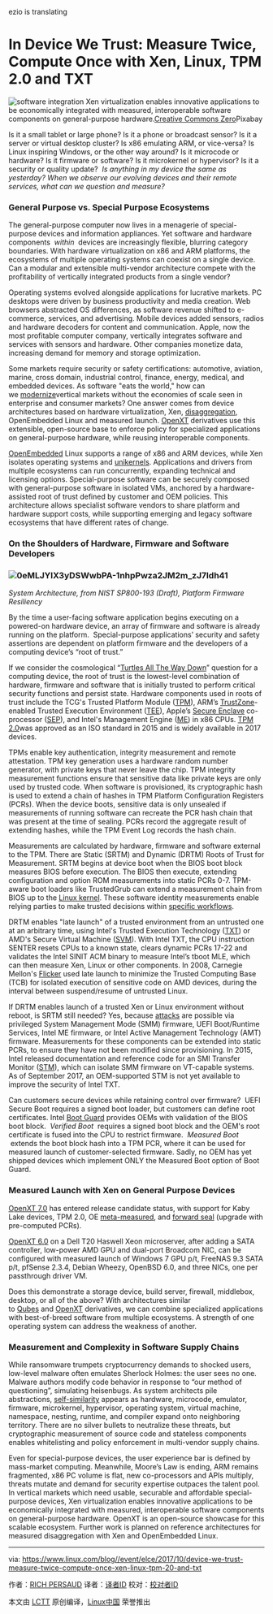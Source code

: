 ezio is translating


In Device We Trust: Measure Twice, Compute Once with Xen, Linux, TPM 2.0 and TXT
============================================================


![software integration](https://www.linux.com/sites/lcom/files/styles/rendered_file/public/puzzle.jpg?itok=_B0M93-p "software integration")
Xen virtualization enables innovative applications to be economically integrated with measured, interoperable software components on general-purpose hardware.[Creative Commons Zero][1]Pixabay

Is it a small tablet or large phone? Is it a phone or broadcast sensor? Is it a server or virtual desktop cluster? Is x86 emulating ARM, or vice-versa? Is Linux inspiring Windows, or the other way around? Is it microcode or hardware? Is it firmware or software? Is it microkernel or hypervisor? Is it a security or quality update?  _Is anything in my device the same as yesterday? When we observe our evolving devices and their remote services, what can we question and measure?_ 

### General Purpose vs. Special Purpose Ecosystems

The general-purpose computer now lives in a menagerie of special-purpose devices and information appliances. Yet software and hardware components  _within_  devices are increasingly flexible, blurring category boundaries. With hardware virtualization on x86 and ARM platforms, the ecosystems of multiple operating systems can coexist on a single device. Can a modular and extensible multi-vendor architecture compete with the profitability of vertically integrated products from a single vendor?

Operating systems evolved alongside applications for lucrative markets. PC desktops were driven by business productivity and media creation. Web browsers abstracted OS differences, as software revenue shifted to e-commerce, services, and advertising. Mobile devices added sensors, radios and hardware decoders for content and communication. Apple, now the most profitable computer company, vertically integrates software and services with sensors and hardware. Other companies monetize data, increasing demand for memory and storage optimization.

Some markets require security or safety certifications: automotive, aviation, marine, cross domain, industrial control, finance, energy, medical, and embedded devices. As software "eats the world," how can we [modernize][5]vertical markets without the economies of scale seen in enterprise and consumer markets? One answer comes from device architectures based on hardware virtualization, Xen, [disaggregation][6], OpenEmbedded Linux and measured launch. [OpenXT][7] derivatives use this extensible, open-source base to enforce policy for specialized applications on general-purpose hardware, while reusing interoperable components.

[OpenEmbedded][8] Linux supports a range of x86 and ARM devices, while Xen isolates operating systems and [unikernels][9]. Applications and drivers from multiple ecosystems can run concurrently, expanding technical and licensing options. Special-purpose software can be securely composed with general-purpose software in isolated VMs, anchored by a hardware-assisted root of trust defined by customer and OEM policies. This architecture allows specialist software vendors to share platform and hardware support costs, while supporting emerging and legacy software ecosystems that have different rates of change.

### On the Shoulders of Hardware, Firmware and Software Developers

###  ![0eMLJYIX3yDSWwbPA-1nhpPwza2JM2m_zJ7Idh41](https://lh3.googleusercontent.com/0eMLJYIX3yDSWwbPA-1nhpPwza2JM2m_zJ7Idh417_NW8eESi2rbXHjsUnMURaXRxV8vekNB6EVV4dBheddUZDgjmk3VkKUOSDzY0aFnPf6-LFquwNzoUVZAKeTH5iBSDzWjCHQFx8dh7zdgyQ) 

 _System Architecture, from NIST SP800-193 (Draft), Platform Firmware Resiliency_ 

By the time a user-facing software application begins executing on a powered-on hardware device, an array of firmware and software is already running on the platform.  Special-purpose applications’ security and safety assertions are dependent on platform firmware and the developers of a computing device’s “root of trust.”

If we consider the cosmological “[Turtles All The Way Down][2]” question for a computing device, the root of trust is the lowest-level combination of hardware, firmware and software that is initially trusted to perform critical security functions and persist state. Hardware components used in roots of trust include the TCG's Trusted Platform Module ([TPM][10]), ARM’s [TrustZone][11]-enabled Trusted Execution Environment ([TEE][12]), Apple’s [Secure Enclave][13] co-processor ([SEP][14]), and Intel's Management Engine ([ME][15]) in x86 CPUs. [TPM 2.0][16]was approved as an ISO standard in 2015 and is widely available in 2017 devices.

TPMs enable key authentication, integrity measurement and remote attestation. TPM key generation uses a hardware random number generator, with private keys that never leave the chip. TPM integrity measurement functions ensure that sensitive data like private keys are only used by trusted code. When software is provisioned, its cryptographic hash is used to extend a chain of hashes in TPM Platform Configuration Registers (PCRs). When the device boots, sensitive data is only unsealed if measurements of running software can recreate the PCR hash chain that was present at the time of sealing. PCRs record the aggregate result of extending hashes, while the TPM Event Log records the hash chain.  

Measurements are calculated by hardware, firmware and software external to the TPM. There are Static (SRTM) and Dynamic (DRTM) Roots of Trust for Measurement. SRTM begins at device boot when the BIOS boot block measures BIOS before execution. The BIOS then execute, extending configuration and option ROM measurements into static PCRs 0-7\. TPM-aware boot loaders like TrustedGrub can extend a measurement chain from BIOS up to the [Linux kernel][17]. These software identity measurements enable relying parties to make trusted decisions within [specific workflows][18].

DRTM enables "late launch" of a trusted environment from an untrusted one at an arbitrary time, using Intel's Trusted Execution Technology ([TXT][19]) or AMD's Secure Virtual Machine ([SVM][20]). With Intel TXT, the CPU instruction SENTER resets CPUs to a known state, clears dynamic PCRs 17-22 and validates the Intel SINIT ACM binary to measure Intel’s tboot MLE, which can then measure Xen, Linux or other components. In 2008, Carnegie Mellon's [Flicker][21] used late launch to minimize the Trusted Computing Base (TCB) for isolated execution of sensitive code on AMD devices, during the interval between suspend/resume of untrusted Linux.  

If DRTM enables launch of a trusted Xen or Linux environment without reboot, is SRTM still needed? Yes, because [attacks][22] are possible via privileged System Management Mode (SMM) firmware, UEFI Boot/Runtime Services, Intel ME firmware, or Intel Active Management Technology (AMT) firmware. Measurements for these components can be extended into static PCRs, to ensure they have not been modified since provisioning. In 2015, Intel released documentation and reference code for an SMI Transfer Monitor ([STM][23]), which can isolate SMM firmware on VT-capable systems. As of September 2017, an OEM-supported STM is not yet available to improve the security of Intel TXT.

Can customers secure devices while retaining control over firmware?  UEFI Secure Boot requires a signed boot loader, but customers can define root certificates. Intel [Boot Guard][24] provides OEMs with validation of the BIOS boot block.  _Verified Boot_  requires a signed boot block and the OEM's root certificate is fused into the CPU to restrict firmware.  _Measured Boot_  extends the boot block hash into a TPM PCR, where it can be used for measured launch of customer-selected firmware. Sadly, no OEM has yet shipped devices which implement ONLY the Measured Boot option of Boot Guard.

### Measured Launch with Xen on General Purpose Devices

[OpenXT 7.0][25] has entered release candidate status, with support for Kaby Lake devices, TPM 2.0, OE [meta-measured][3], and [forward seal][26] (upgrade with pre-computed PCRs).  

[OpenXT 6.0][27] on a Dell T20 Haswell Xeon microserver, after adding a SATA controller, low-power AMD GPU and dual-port Broadcom NIC, can be configured with measured launch of Windows 7 GPU p/t, FreeNAS 9.3 SATA p/t, pfSense 2.3.4, Debian Wheezy, OpenBSD 6.0, and three NICs, one per passthrough driver VM.

Does this demonstrate a storage device, build server, firewall, middlebox, desktop, or all of the above? With architectures similar to [Qubes][28] and [OpenXT][29] derivatives, we can combine specialized applications with best-of-breed software from multiple ecosystems. A strength of one operating system can address the weakness of another.

### Measurement and Complexity in Software Supply Chains

While ransomware trumpets cryptocurrency demands to shocked users, low-level malware often emulates Sherlock Holmes: the user sees no one. Malware authors modify code behavior in response to “our method of questioning”, simulating heisenbugs. As system architects pile abstractions, [self-similarity][30] appears as hardware, microcode, emulator, firmware, microkernel, hypervisor, operating system, virtual machine, namespace, nesting, runtime, and compiler expand onto neighboring territory. There are no silver bullets to neutralize these threats, but cryptographic measurement of source code and stateless components enables whitelisting and policy enforcement in multi-vendor supply chains.

Even for special-purpose devices, the user experience bar is defined by mass-market computing. Meanwhile, Moore’s Law is ending, ARM remains fragmented, x86 PC volume is flat, new co-processors and APIs multiply, threats mutate and demand for security expertise outpaces the talent pool. In vertical markets which need usable, securable and affordable special-purpose devices, Xen virtualization enables innovative applications to be economically integrated with measured, interoperable software components on general-purpose hardware. OpenXT is an open-source showcase for this scalable ecosystem. Further work is planned on reference architectures for measured disaggregation with Xen and OpenEmbedded Linux.

--------------------------------------------------------------------------------

via: https://www.linux.com/blog//event/elce/2017/10/device-we-trust-measure-twice-compute-once-xen-linux-tpm-20-and-txt

作者：[RICH PERSAUD][a]
译者：[译者ID](https://github.com/译者ID)
校对：[校对者ID](https://github.com/校对者ID)

本文由 [LCTT](https://github.com/LCTT/TranslateProject) 原创编译，[Linux中国](https://linux.cn/) 荣誉推出

[a]:https://www.linux.com/users/rpersaud
[1]:https://www.linux.com/licenses/category/creative-commons-zero
[2]:https://en.wikipedia.org/wiki/Turtles_all_the_way_down
[3]:https://layers.openembedded.org/layerindex/branch/master/layer/meta-measured/
[4]:https://www.linux.com/files/images/puzzlejpg
[5]:http://mailchi.mp/iotpodcast/stacey-on-iot-if-ge-cant-master-industrial-iot-who-can
[6]:https://www.xenproject.org/directory/directory/research/45-breaking-up-is-hard-to-do-security-and-functionality-in-a-commodity-hypervisor.html
[7]:http://openxt.org/
[8]:https://wiki.xenproject.org/wiki/Category:OpenEmbedded
[9]:https://wiki.xenproject.org/wiki/Unikernels
[10]:http://www.cs.unh.edu/~it666/reading_list/Hardware/tpm_fundamentals.pdf
[11]:https://developer.arm.com/technologies/trustzone
[12]:https://www.arm.com/products/processors/technologies/trustzone/tee-smc.php
[13]:http://mista.nu/research/sep-paper.pdf
[14]:https://www.blackhat.com/docs/us-16/materials/us-16-Mandt-Demystifying-The-Secure-Enclave-Processor.pdf
[15]:https://link.springer.com/book/10.1007/978-1-4302-6572-6
[16]:https://fosdem.org/2017/schedule/event/tpm2/attachments/slides/1517/export/events/attachments/tpm2/slides/1517/FOSDEM___TPM2_0_practical_usage.pdf
[17]:https://mjg59.dreamwidth.org/48897.html
[18]:https://docs.microsoft.com/en-us/windows/threat-protection/secure-the-windows-10-boot-process
[19]:https://www.intel.com/content/www/us/en/software-developers/intel-txt-software-development-guide.html
[20]:http://support.amd.com/TechDocs/24593.pdf
[21]:https://www.cs.unc.edu/~reiter/papers/2008/EuroSys.pdf
[22]:http://invisiblethingslab.com/resources/bh09dc/Attacking%20Intel%20TXT%20-%20paper.pdf
[23]:https://firmware.intel.com/content/smi-transfer-monitor-stm
[24]:https://software.intel.com/en-us/blogs/2015/02/20/tricky-world-securing-firmware
[25]:https://openxt.atlassian.net/wiki/spaces/OD/pages/96567309/OpenXT+7.x+Builds
[26]:https://openxt.atlassian.net/wiki/spaces/DC/pages/81035265/Measured+Launch
[27]:https://openxt.atlassian.net/wiki/spaces/OD/pages/96436271/OpenXT+6.x+Builds
[28]:http://qubes-os.org/
[29]:http://openxt.org/
[30]:https://en.m.wikipedia.org/wiki/Self-similarity
